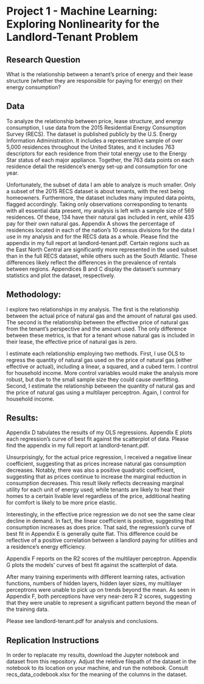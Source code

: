 # Project 1 - Machine Learning: Exploring Nonlinearity for the Landlord-Tenant Problem

## Research Question

What is the relationship between a tenant’s price of energy and their lease structure (whether they are responsible for paying for energy) on their energy consumption?

## Data

To analyze the relationship between price, lease structure, and energy consumption, I use data from the 2015 Residential Energy Consumption Survey (RECS). The dataset is published publicly by the U.S. Energy Information Administration. It includes a representative sample of over 5,000 residences throughout the United States, and it includes 763 descriptors for each residence from their total energy use to the Energy Star status of each major appliance. Together, the 763 data points on each residence detail the residence’s energy set-up and consumption for one year.

Unfortunately, the subset of data I am able to analyze is much smaller. Only a subset of the 2015 RECS dataset is about tenants, with the rest being homeowners. Furthermore, the dataset includes many imputed data points, flagged accordingly. Taking only observations corresponding to tenants with all essential data present, my analysis is left with a sample size of 569 residences. Of these, 134 have their natural gas included in rent, while 435 pay for their own natural gas. Appendix A shows the percentage of residences located in each of the nation’s 10 census
divisions for the data I use in my analysis and for the RECS data as a whole. Please find the appendix in my full report at landlord-tenant.pdf. Certain regions such as the East North Central are significantly more represented in the used subset than in the full RECS dataset, while others such as the South Atlantic. These differences likely reflect the differences in the prevalence of rentals between regions. Appendices B and C display the dataset’s summary statistics and plot the dataset, respectively. 

## Methodology:

I explore two relationships in my analysis. The first is the relationship between the actual price of natural gas and the amount of natural gas used. The second is the relationship between the effective price of natural gas from the tenant’s perspective and the amount used. The only difference between these metrics, is that for a tenant whose natural gas is included in their lease, the effective price of natural gas is zero.

I estimate each relationship employing two methods. First, I use OLS to regress the quantity of natural gas used on the price of natural gas (either effective or actual), including a linear, a squared, and a cubed term. I control for household income. More control variables would make the analysis more robust, but due to the small sample size they could cause overfitting. Second, I estimate the relationship between the quantity of natural gas and the price of natural gas using a multilayer perceptron. Again, I control for household income.

## Results:

Appendix D tabulates the results of my OLS regressions. Appendix E plots each regression’s curve of best fit against the scatterplot of data. Please find the appendix in my full report at landlord-tenant.pdf.

Unsurprisingly, for the actual price regression, I received a negative linear coefficient, suggesting that as prices increase natural gas consumption decreases. Notably, there was also a positive quadratic coefficient, suggesting that as prices continue to increase the marginal reduction in consumption decreases. This result likely reflects decreasing marginal utility for each unit of energy used; while tenants are likely to heat their homes to a certain livable level regardless of the price, additional heating for comfort is likely to be more price elastic.

Interestingly, in the effective price regression we do not see the same clear decline in demand. In fact, the linear coefficient is positive, suggesting that consumption increases as does price. That said, the regression’s curve of best fit in Appendix E is generally quite flat. This difference could be reflective of a positive correlation between a landlord paying for utilities and a residence’s energy efficiency.

Appendix F reports on the R2 scores of the multilayer perceptron. Appendix G plots the models’ curves of best fit against the scatterplot of data.

After many training experiments with different learning rates, activation functions, numbers of hidden layers, hidden layer sizes, my multilayer perceptrons were unable to pick up on trends beyond the mean. As seen in Appendix F, both perceptions have very near-zero R 2 scores, suggesting that they were unable to represent a significant pattern beyond the mean of the training data.

Please see landlord-tenant.pdf for analysis and conclusions.

## Replication Instructions

In order to replacate my results, download the Jupyter notebook and dataset from this repository. Adjust the reletive filepath of the dataset in the notebook to its location on your machine, and run the notebook. Consult recs_data_codebook.xlsx for the meaning of the columns in the dataset.
